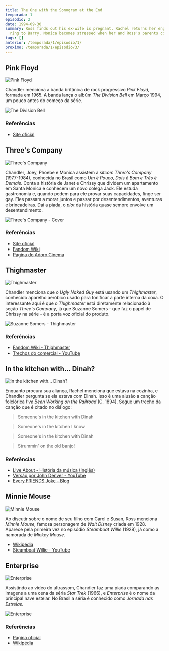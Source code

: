 ```yaml
---
title: The One with the Sonogram at the End
temporada: 1
episodio: 2
date: 1994-09-30
summary: Ross finds out his ex-wife is pregnant. Rachel returns her engagement
  ring to Barry. Monica becomes stressed when her and Ross's parents come to visit.
tags: []
anterior: /temporada/1/episodio/1/
proximo: /temporada/1/episodio/3/
---
```


## Pink Floyd

![Pink Floyd](./img/2/pink-floyd.png)

<cena>
  <chandler
    original="- ...before Pink Floyd comes out."
    traducao="- ...antes do show do Pink Floyd."
    ></chandler>
</cena>

Chandler menciona a banda britânica de rock progressivo *Pink Floyd*, formada
em 1965. A banda lança o albúm *The Division Bell* em Março 1994, um pouco
antes do começo da série.

![The Division Bell](./img/2/the-division-bell.jpg)

### Referências

- [Site oficial](https://www.pinkfloyd.com/)

## Three's Company

![Three's Company](./img/2/threes-company.png)

<cena>
  <chandler
    original="- I think this is the episode of Three's Company where's there's some kind
of misunderstanding."
    traducao="- Acho que este é o episódio de Three's Company onde há um mal-entendido."
  ></chandler>
  <phoebe
    original="- Then I've already seen this one."
    traducao="- Então, eu já vi."
  ></phoebe>
</cena>

Chandler, Joey, Phoebe e Monica assistem a *sitcom* *Three's Company* (1977-1984),
conhecida no Brasil como *Um é Pouco, Dois é Bom e Três é Demais*. Conta a história
de Janet e Chrissy que dividem um apartamento em Santa Monica e conhecem um novo
colega Jack. Ele estuda gastronomia e, quando pedem para ele provar suas capacidades,
finge ser gay. Eles passam a morar juntos e passar por desentendimentos, aventuras
e brincadeiras. Daí a piada, o *plot* da história quase sempre envolve um desentendimento.

![Three's Company - Cover](./img/2/threes-company-cover.jpg)

### Referências

- [Site oficial](http://www.threescompany.com/)
- [Fandom Wiki](https://threescompany.fandom.com/wiki/Three%27s_Company)
- [Página do Adoro Cinema](http://www.adorocinema.com/series/serie-387/foto-detalhada/?cmediafile=21161912)

## Thighmaster

![Thighmaster](./img/2/thighmaster.png)

<cena>
  <chandler
    original="- Ugly Naked Guy got a Thighmaster."
    traducao="- Peladão feio fazendo exercício!"
  ></chandler>
</cena>

Chandler menciona que o *Ugly Naked Guy* está usando um *Thighmaster*, conhecido
aparelho aeróbico usado para tonificar a parte interna da coxa. O interessante
aqui é que o *Thighmaster* está diretamente relacionado à seção *Three's Company*,
já que Suzanne Somers - que faz o papel de Chrissy na série - é a porta voz
oficial do produto.

![Suzanne Somers - Thighmaster](./img/2/suzanne-somers-thighmaster.jpg)

### Referências

- [Fandom Wiki - Thighmaster](https://threescompany.fandom.com/wiki/Suzanne_Somers#Spokeswoman_for_Thighmaster)
- [Trechos do comercial - YouTube](https://www.youtube.com/watch?v=2yVeef8AnYI)


## In the kitchen with... Dinah?

![In the kitchen with... Dinah?](./img/2/kitchen-with-dinah.png)

<cena>
  <rachel
    original="- I know I had it when I was in the kitchen with..."
    traducao="- Sei que estava com ela na cozinha com..."
  ></rachel>
  <chandler
    original="- Dinah?"
    traducao="- Dinah?"
  ></chandler>
</cena>

Enquanto procura sua aliança, Rachel menciona que estava na cozinha, e Chandler
pergunta se ela estava com Dinah. Isso é uma alusão a canção folclórica
*I've Been Working on the Railroad* (C. 1894). Segue um trecho da canção que
é citado no diálogo:

> Someone's in the kitchen with Dinah

> Someone's in the kitchen I know

> Someone's in the kitchen with Dinah

> Strummin' on the old banjo!

### Referências

- [Live About - História da música (Inglês)](https://www.liveabout.com/ive-been-working-on-the-railroad-traditional-1322525)
- [Versão por John Denver - YouTube](https://www.youtube.com/watch?v=AAI6wjXEV6g)
- [Every FRIENDS Joke - Blog](https://every-friends-joke.blogspot.com/2017/06/when-i-was-in-kitchen-with-dinah.html)

## Minnie Mouse

![Minnie Mouse](./img/2/minnie-mouse.png)

<cena>
  <dialogo
    :imagem="require('~/assets/img/carol-1.png')"
    original="- Minnie, if it's a girl."
    traducao="- Minnie, se for menina.">
  </dialogo>
  <ross
    original="- As in Mouse?"
    traducao="- Minnie Mouse?">
  </ross>
</cena>

Ao discutir sobre o nome de seu filho com Carol e Susan, Ross menciona *Minnie Mouse,*
famosa personagem de *Walt Disney* criada em 1928. Aparece pela primeira vez no
episódio *Steamboat Willie* (1928), já como a namorada de *Mickey Mouse*.

- [Wikipédia](https://pt.wikipedia.org/wiki/Minnie_Mouse)
- [Steamboat Willie - YouTube](https://www.youtube.com/watch?v=BBgghnQF6E4)

## Enterprise

![Enterprise](./img/2/enterprise.png)

<cena>
  <joey
    original="- What are we supposed to be seeing here?"
    traducao="- O que deveríamos ver?"
  ></joey>
  <chandler
    original="- I don't know, but I think it's about to attack the Enterprise."
    traducao="- Não sei, mas acho que vai atacar a Enterprise."
  ></chandler>
</cena>

Assistindo ao vídeo do ultrassom, Chandler faz uma piada comparando as imagens
a uma cena da séria *Star Trek* (1966), e *Enterprise* é o nome da principal nave estelar.
No Brasil a séria é conhecido como *Jornada nas Estrelas*.

![Enterprise](./img/2/enterprise-ship.jpg)

### Referências

- [Página oficial](https://intl.startrek.com/database_article/enterprise-nx-01)
- [Wikipédia](https://pt.wikipedia.org/wiki/USS_Enterprise_(Star_Trek))
